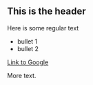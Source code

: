 ## This is the header

Here is some regular text

* bullet 1
* bullet 2

[Link to Google](http://www.google.com)

More text.
